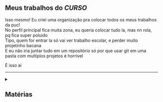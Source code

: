 ## Meus trabalhos do *CURSO*

Isso mesmo! Eu criei uma organização pra colocar todos os meus trabalhos da puc!  
No perfil principal fica muita zona, eu queria colocar tudo la, mas nn rola, pq fica super poluido  
Tipo, quem for entrar la só vai ver trabalho escolar, e perder muito projetinho bacana  
E eu não iria juntar tudo em um repositório só por que usar git em uma pasta com multiplos projetos é horrivel  

É isso ai

******

<details><summary><h2>Matérias</h2></summary>
<p>
  
## 1° Período:
- MFF = Modelagem de Fenomênos Físicos
- RA = Raciocínio Algoritmico
- DEC = Descoberta e Evolução da Computação
- ECNC = Experiência Criativa: Navegando na Computação
- LM = Resolução de Problemas com Lógica Matemática
****
## 2° Período:
- POO = Programação Orientada a Objetos
****
## 3° Período:
- RPEC = Resolução de Problemas Estruturados em Computação (estrutura de dados)
- EXP3 = Experiência Criativa: Pesquisa Aplicada
- PROLOG = Programação Lógica
- DB1 = Banco de Dados
  
</p>
</details>
